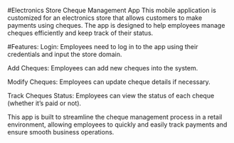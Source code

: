 #Electronics Store Cheque Management App
This mobile application is customized for an electronics store that allows customers to make payments using cheques. The app is designed to help employees manage cheques efficiently and keep track of their status.

#Features:
Login: Employees need to log in to the app using their credentials and input the store domain.

Add Cheques: Employees can add new cheques into the system.

Modify Cheques: Employees can update cheque details if necessary.

Track Cheques Status: Employees can view the status of each cheque (whether it’s paid or not).

This app is built to streamline the cheque management process in a retail environment, allowing employees to quickly and easily track payments and ensure smooth business operations.
